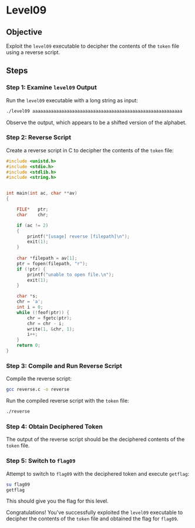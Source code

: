 # Level09

## Objective
Exploit the `level09` executable to decipher the contents of the `token` file using a reverse script.

## Steps

### Step 1: Examine `level09` Output
Run the `level09` executable with a long string as input:

```bash
./level09 aaaaaaaaaaaaaaaaaaaaaaaaaaaaaaaaaaaaaaaaaaaaaaaaaaaaaaaaa
```

Observe the output, which appears to be a shifted version of the alphabet.

### Step 2: Reverse Script
Create a reverse script in C to decipher the contents of the `token` file:

```c
#include <unistd.h>
#include <stdio.h>
#include <stdlib.h>
#include <string.h>


int main(int ac, char **av)
{

    FILE*   ptr;
    char    chr;

    if (ac != 2)
    {
        printf("[usage] reverse [filepath]\n");
        exit(1);
    }
    
    char *filepath = av[1];
    ptr = fopen(filepath, "r");
    if (!ptr) {
        printf("unable to open file.\n");
        exit(1);
    }

    char *s;
    chr = 'a';
    int i = 0;
    while (!feof(ptr)) {
        chr = fgetc(ptr);
        chr = chr - i;
        write(1, &chr, 1);
        i++;
    }
    return 0;
}
```

### Step 3: Compile and Run Reverse Script
Compile the reverse script:

```bash
gcc reverse.c -o reverse
```

Run the compiled reverse script with the `token` file:

```bash
./reverse
```

### Step 4: Obtain Deciphered Token
The output of the reverse script should be the deciphered contents of the `token` file.

### Step 5: Switch to `flag09`
Attempt to switch to `flag09` with the deciphered token and execute `getflag`:

```bash
su flag09
getflag
```

This should give you the flag for this level.

Congratulations! You've successfully exploited the `level09` executable to decipher the contents of the `token` file and obtained the flag for `flag09`.
